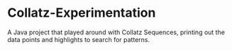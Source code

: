 # Collatz-Experimentation
A Java project that played around with Collatz Sequences, printing out the data points and highlights to search for patterns.
